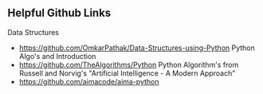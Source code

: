 
## Helpful Github Links
Data Structures
- https://github.com/OmkarPathak/Data-Structures-using-Python
Python Algo's and Introduction
- https://github.com/TheAlgorithms/Python
Python Algorithm's from Russell and Norvig's "Artificial Intelligence - A Modern Approach"
- https://github.com/aimacode/aima-python
